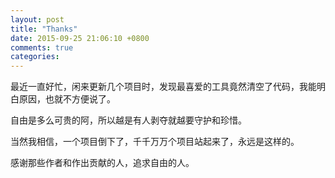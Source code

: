 ```yaml
---
layout: post
title: "Thanks"
date: 2015-09-25 21:06:10 +0800
comments: true
categories: 
---
```


<!--more-->
最近一直好忙，闲来更新几个项目时，发现最喜爱的工具竟然清空了代码，我能明白原因，也就不方便说了。

自由是多么可贵的阿，所以越是有人剥夺就越要守护和珍惜。

当然我相信，一个项目倒下了，千千万万个项目站起来了，永远是这样的。

感谢那些作者和作出贡献的人，追求自由的人。
